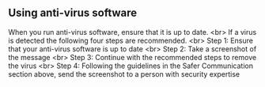 
## Using anti-virus software

When you run anti-virus software, ensure that it is up to date.
&lt;br&gt;
If a virus is detected the following four steps are recommended.
&lt;br&gt;
Step 1: Ensure that your anti-virus software is up to date
&lt;br&gt;
Step 2: Take a screenshot of the message
&lt;br&gt;
Step 3: Continue with the recommended steps to remove the virus
&lt;br&gt;
Step 4: Following the guidelines in the Safer Communication section above, send the screenshot to a person with security expertise
